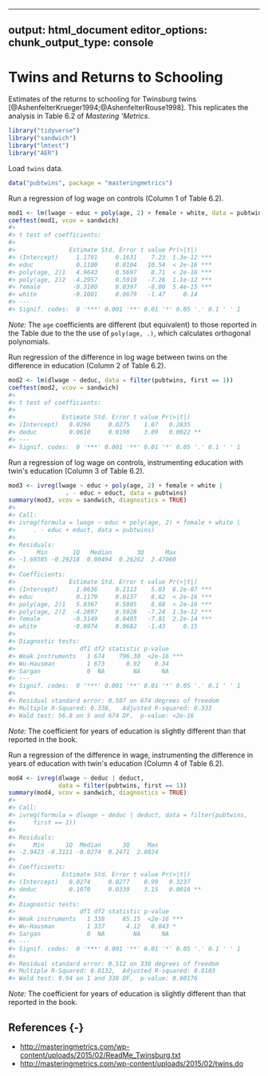 
---
output: html_document
editor_options:
  chunk_output_type: console
---
# Twins and Returns to Schooling

Estimates of the returns to schooling for Twinsburg twins [@AshenfelterKrueger1994;@AshenfelterRouse1998].
This replicates the analysis in Table 6.2 of *Mastering 'Metrics*.


```r
library("tidyverse")
library("sandwich")
library("lmtest")
library("AER")
```

Load `twins` data.

```r
data("pubtwins", package = "masteringmetrics")
```

Run a regression of log wage on controls (Column 1 of Table 6.2).

```r
mod1 <- lm(lwage ~ educ + poly(age, 2) + female + white, data = pubtwins)
coeftest(mod1, vcov = sandwich)
#> 
#> t test of coefficients:
#> 
#>               Estimate Std. Error t value Pr(>|t|)    
#> (Intercept)     1.1791     0.1631    7.23  1.3e-12 ***
#> educ            0.1100     0.0104   10.54  < 2e-16 ***
#> poly(age, 2)1   4.9643     0.5697    8.71  < 2e-16 ***
#> poly(age, 2)2  -4.2957     0.5919   -7.26  1.1e-12 ***
#> female         -0.3180     0.0397   -8.00  5.4e-15 ***
#> white          -0.1001     0.0679   -1.47     0.14    
#> ---
#> Signif. codes:  0 '***' 0.001 '**' 0.01 '*' 0.05 '.' 0.1 ' ' 1
```
*Note:* The `age` coefficients are different (but equivalent) to those reported in the Table due to the the use of `poly(age, .)`, which calculates orthogonal polynomials.

Run regression of the difference in log wage between twins on the difference in education (Column 2 of Table 6.2).

```r
mod2 <- lm(dlwage ~ deduc, data = filter(pubtwins, first == 1))
coeftest(mod2, vcov = sandwich)
#> 
#> t test of coefficients:
#> 
#>             Estimate Std. Error t value Pr(>|t|)   
#> (Intercept)   0.0296     0.0275    1.07   0.2835   
#> deduc         0.0610     0.0198    3.09   0.0022 **
#> ---
#> Signif. codes:  0 '***' 0.001 '**' 0.01 '*' 0.05 '.' 0.1 ' ' 1
```

Run a regression of log wage on controls, instrumenting education with twin's education (Column 3 of Table 6.2).

```r
mod3 <- ivreg(lwage ~ educ + poly(age, 2) + female + white |
                . - educ + educt, data = pubtwins)
summary(mod3, vcov = sandwich, diagnostics = TRUE)
#> 
#> Call:
#> ivreg(formula = lwage ~ educ + poly(age, 2) + female + white | 
#>     . - educ + educt, data = pubtwins)
#> 
#> Residuals:
#>      Min       1Q   Median       3Q      Max 
#> -1.69585 -0.29218  0.00494  0.26262  2.47060 
#> 
#> Coefficients:
#>               Estimate Std. Error t value Pr(>|t|)    
#> (Intercept)     1.0636     0.2113    5.03  6.2e-07 ***
#> educ            0.1179     0.0137    8.62  < 2e-16 ***
#> poly(age, 2)1   5.0367     0.5805    8.68  < 2e-16 ***
#> poly(age, 2)2  -4.2897     0.5928   -7.24  1.3e-12 ***
#> female         -0.3149     0.0403   -7.81  2.2e-14 ***
#> white          -0.0974     0.0682   -1.43     0.15    
#> 
#> Diagnostic tests:
#>                  df1 df2 statistic p-value    
#> Weak instruments   1 674    796.30  <2e-16 ***
#> Wu-Hausman         1 673      0.92    0.34    
#> Sargan             0  NA        NA      NA    
#> ---
#> Signif. codes:  0 '***' 0.001 '**' 0.01 '*' 0.05 '.' 0.1 ' ' 1
#> 
#> Residual standard error: 0.507 on 674 degrees of freedom
#> Multiple R-Squared: 0.338,	Adjusted R-squared: 0.333 
#> Wald test: 56.8 on 5 and 674 DF,  p-value: <2e-16
```
*Note:* The coefficient for years of education is slightly different than that reported in the book.

Run a regression of the difference in wage, instrumenting the difference in years of education with twin's education (Column 4 of Table 6.2).

```r
mod4 <- ivreg(dlwage ~ deduc | deduct,
              data = filter(pubtwins, first == 1))
summary(mod4, vcov = sandwich, diagnostics = TRUE)
#> 
#> Call:
#> ivreg(formula = dlwage ~ deduc | deduct, data = filter(pubtwins, 
#>     first == 1))
#> 
#> Residuals:
#>     Min      1Q  Median      3Q     Max 
#> -2.0423 -0.3111 -0.0274  0.2471  2.0824 
#> 
#> Coefficients:
#>             Estimate Std. Error t value Pr(>|t|)   
#> (Intercept)   0.0274     0.0277    0.99   0.3237   
#> deduc         0.1070     0.0339    3.15   0.0018 **
#> 
#> Diagnostic tests:
#>                  df1 df2 statistic p-value    
#> Weak instruments   1 338     85.15  <2e-16 ***
#> Wu-Hausman         1 337      4.12   0.043 *  
#> Sargan             0  NA        NA      NA    
#> ---
#> Signif. codes:  0 '***' 0.001 '**' 0.01 '*' 0.05 '.' 0.1 ' ' 1
#> 
#> Residual standard error: 0.512 on 338 degrees of freedom
#> Multiple R-Squared: 0.0132,	Adjusted R-squared: 0.0103 
#> Wald test: 9.94 on 1 and 338 DF,  p-value: 0.00176
```
*Note:* The coefficient for years of education is slightly different than that reported in the book.

## References {-}

-   <http://masteringmetrics.com/wp-content/uploads/2015/02/ReadMe_Twinsburg.txt>
-   <http://masteringmetrics.com/wp-content/uploads/2015/02/twins.do>

